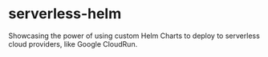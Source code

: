 # serverless-helm
Showcasing the power of using custom Helm Charts to deploy to serverless cloud providers, like Google CloudRun.
